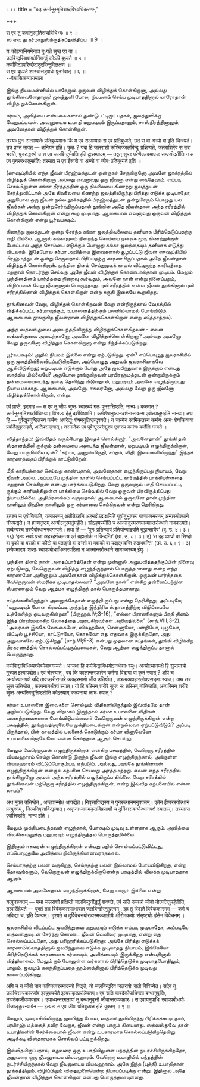 +++
title = "०३ कर्मानुस्मृतिशब्दविध्यधिकरणम्"

+++

स एव तु कर्मानुस्मृतिशब्दविधिभ्यः ॥ ९ ॥  
ஸ ஏவ து கர்மாநுஸ்ம்ருதிசப்தவிதிப்ய: ॥ 9 ॥

यः कोऽप्यनियमेनात्र बुध्यते सुप्त एव वा ॥  
उदबिन्दुरिवाशक्तेर्नियन्तुं कोऽपि बुध्यते ॥ ५ ॥  
कर्माविद्यापरिच्छेदादुदबिन्दुविलक्षणः ॥  
स एव बुध्यते शास्त्रात्तदुपाधेः पुनर्भवात् ॥ ६ ॥  
--वैयासिकन्यायमाला

இங்கு நியமமன்னியில் யாரேனும் ஒருவன் விழித்துக் கொள்கிறானா, அல்லது
தூங்கினவனேதானா? ஜலத்துளி போல, நியமனம் செய்ய முடியாததினால் யாரோதான்
விழித் துக்கொள்கிறான்.

கர்மம், அவித்யை என்பவைகளால் துண்டுபட்டிருப் பதால், ஜலத்துளிக்கு
வேறுபட்டவன். அவனுடைய உபாதி மறுபடியும் இருப்பதாலும், சாஸ்திரத்தினாலும்,
அவனேதான் விழித்துக் கொள்கிறான்.

तस्याः पुनः सत्सम्पत्तेः प्रतिबुध्यमानः किं य एव सत्सम्पन्नः स एव
प्रतिबुध्यते, उत स वा अन्यो वा इति चिन्त्यते। तत्र प्राप्तं तावत् —
अनियम इति। कुतः ? यदा हि जलराशौ कश्चिज्जलबिन्दुः प्रक्षिप्यते,
जलराशिरेव स तदा भवति, पुनरुद्धरणे च स एव जलबिन्दुर्भवति इति दुःसम्पादम्
— तद्वत् सुप्तः परेणैकत्वमापन्नः सम्प्रसीदतीति न स एव पुनरुत्थातुमर्हति;
तस्मात् स एव ईश्वरो वा अन्यो वा जीवः प्रतिबुध्यते इति ॥

(ஸுஷுப்தியில் எந்த ஜீவன் பிரஹ்மத்துடன் ஒன்றாகச் சேருகிறானோ அவனே
ஜாக்ரத்தில் விழித்துக் கொள்கிறானா அல்லது எவனாவது ஒரு ஜீவனா என்று
ஸந்தேஹம். எப்படி சொம்பிலுள்ள கங்கா தீர்த்தத்தின் ஒரு திவலையை கிணற்று
ஜலத்துடன் சேர்த்துவிட்டால் அதே திவலையை கிணற்று ஜலத்திலிருந்து பிரித்து
எடுக்க முடியாதோ, அதுபோல ஒரு ஜீவன் நல்ல தூக்கத்தில் பிரஹ்மத்துடன்
ஒன்றுசேரும் பொழுது பல ஜீவர்கள் அங்கு ஒன்றுசேர்ந்திருப்பதால் தூங்கின அதே
ஜீவன்தான் அந்த சரீரத்தில் விழித்துக் கொள்கிறான் என்று கூற முடியாது.
ஆகையால் எவனாவது ஒருவன் விழித்துக் கொள்கிறான் என்று பூர்வபக்ஷம்.

கிணற்று ஜலத்துடன் ஒன்று சேர்ந்த கங்கா ஜலத்திவலையை தனியாக
பிரித்தெடுப்பதற்கு வழி யில்லை. ஆனால் கங்காஜலம் நிறைந்த சொம்பை நன்றாக
மூடி கிணற்றுக்குள் போட்டால் அந்த சொம்பை எடுக்கும் பொழுது கங்கா
ஜலத்தையும் தனியாக எடுத்து விடலாம். இதேபோல கர்மா அவித்யை இவைகளால்
சூழப்பட்டு ஜீவன் ஸுஷுப்தியில் பிரஹ்மத்துடன் ஒன்று சேருவதால் பிரிப்பதற்கு
காரணமிருப்பதால் அதே ஜீவன்தான் விழித்துக் கொள்கிறான். முந்தின தினம்
செய்துமுடிக் காமல் விட்டிருந்த காரியத்தை மறுநாள் தொடர்ந்து செய்வது அதே
ஜீவன் விழித்துக் கொண்டால்தான் முடியும். மேலும் முந்தினதினம் பார்த்ததை
நிறைவு கூர்வதும், அவனே நான் என்று நினைப்பதும், விழிப்பவன் வேறு ஜீவனானால்
பொருந்தாது. புலி சரீரத்தில் உள்ள ஜீவன் தூங்கினால் புலி சரீரத்தில்தான்
விழித்துக் கொள்கிறான் என்ற சுருதி இதையே கூறுகிறது.

தூங்கினவன் வேறு, விழித்துக் கொள்கிறவன் வேறு என்றிருந்தால் வேதத்தில்
விதிக்கப்பட்ட கர்மாவுக்கும், உபாஸனத்திற்கும் பலனில்லாமல் போய்விடும்.
ஆகையால் தூங்குகிற ஜீவன்தான் விழித்துக்கொள்கிறான் என்று ஸித்தாந்தம்).

அந்த ஸத்வஸ்துவை அடைந்ததிலிருந்து விழித்துக்கொள்கிறவன் - எவன் ஸத்வஸ்துவை
அடைந்தானோ அவனே விழித்துக்கொள்கிறானா? அல்லது அவனோ வேறு ஒருவனோ விழித்துக்
கொள்கிறானா என்று சிந்திக்கப்படுகிறது.

பூர்வபக்ஷம்: அதில் நியமம் இல்லை என்று ஏற்படுகிறது. ஏன்? எப்பொழுது
ஜலராசியில் ஒரு ஜலத்திவிலைவிடப்படுகிறதோ, அப்பொழுது அதுவும் ஜலராசியாகவே
ஆகிவிடுகிறது; மறுபடியும் எடுக்கும் போது அதே ஜலபிந்துவாக இருக்கும் என்பது
ஸாத்திய மில்லையே? அதுபோல தூங்குகிறவன் பரபிரஹ்மத்துடன் ஒன்றாயிருக்கும்
தன்மையையடைந்து நன்கு தெளிந்து விடுவதால், மறுபடியும் அவனே எழுந்திருப்பது
நியாய மாகாது. ஆகையால், அவனோ, ஈசுவரனோ, அல்லது வேறு ஒரு ஜீவனோ
விழித்துக்கொள்கிறான், என்று.

एवं प्राप्ते, इदमाह — स एव तु जीवः सुप्तः स्वास्थ्यं गतः पुनरुत्तिष्ठति,
नान्यः। कस्मात् ? कर्मानुस्मृतिशब्दविधिभ्यः। विभज्य हेतुं
दर्शयिष्यामि। कर्मशेषानुष्ठानदर्शनात्तावत्स एवोत्थातुमर्हति नान्यः।
तथा हि — पूर्वेद्युरनुष्ठितस्य कर्मणः अपरेद्युः शेषमनुतिष्ठन्दृश्यते। न
चान्येन सामिकृतस्य कर्मणः अन्यः शेषक्रियायां प्रवर्तितुमुत्सहते,
अतिप्रसङ्गात्। तस्मादेक एव पूर्वेद्युरपरेद्युश्च एकस्य कर्मणः कर्तेति
गम्यते ।

ஸித்தாந்தம்: இவ்விதம் வரும்போது இதைச் சொல்கிறார். “அவனேதான்” தூங்கி தன்
ஸ்தானத்திலி ருக்கும் தன்மையை அடைந்த ஜீவன்தான், மறுபடியும்
எழுந்திருக்கிறான், வேறு யாருமில்லை ஏன்? "கர்மா, அனுஸ்மிருதி, சப்தம்,
விதி, இவைகளிலிருந்து” இந்தக் காரணத்தைப் பிரித்துக் காட்டுகிறேன்.

மீதி காரியத்தைச் செய்வது காண்பதால், அவனேதான் எழுந்திருப்பது நியாயம்,
வேறு ஜீவன் அல்ல. அப்படியே முந்தின நாளில் செய்யப்பட்ட கார்யத்தில்
பாக்கியுள்ளதை மறுநாள் செய்கிறான் என்பது பார்க்கப்படுகிறது. வேறு ஒருவனால்
பாதி செய்யப்பட்டி ருக்கும் காரியத்திலுள்ள பாக்கியை செய்வதில் வேறு ஒருவன்
பிரவிருத்திப்பது நியாயமில்லை. அதிபிரஸங்கம் வருவதால்; ஆகையால் ஒருவனே தான்
முந்தின நாளிலும் பிந்தின நாளிலும் ஒரு கர்மாவை செய்கிறவன் என்று
தெரிகிறது.

इतश्च स एवोत्तिष्ठति, यत्कारणम् अतीतेऽहनि अहमदोऽद्राक्षमिति
पूर्वानुभूतस्य पश्चात्स्मरणम् अन्यस्योत्थाने नोपपद्यते। न ह्यन्यदृष्टम्
अन्योऽनुस्मर्तुमर्हति। सोऽहमस्मीति च आत्मानुस्मरणमात्मान्तरोत्थाने
नावकल्पते। शब्देभ्यश्च तस्यैवोत्थानमवगम्यते। तथा हि — ‘पुनः
प्रतिन्यायं प्रतियोन्याद्रवति बुद्धान्तायैव’ (बृ. उ. ४। ३। १६) ‘इमाः
सर्वाः प्रजा अहरहर्गच्छन्त्य एतं ब्रह्मलोकं न विन्दन्ति’ (छा. उ. ८। ३।
२) ‘त इह व्याघ्रो वा सिꣳहो वा वृको वा वराहो वा कीटो वा पतङ्गो वा दꣳशो वा
मशको वा यद्यद्भवन्ति तदाभवन्ति’ (छा. उ. ६। ९। ३) इत्येवमादयः शब्दाः
स्वापप्रबोधाधिकारपठिता न आत्मान्तरोत्थाने सामञ्जस्यम् ईयुः ।

முந்தின தினம் நான் அதைப்பார்த்தேன் என்று முன்னால் அனுபவித்ததற்குப்பின்
நினைவு ஏற்படுவது, வேறொருவன் விழித்து எழுந்திருந்தால் பொருத்தமாகாது என்ற
எந்த காரணமோ அதினாலும் அவனேதான் விழித்துக்கொள்கிறான். ஒருவன் பார்த்ததை
வேறொருவன் ஸ்மரிக்க முடியாதல்லவா? “அவனே நான்” என்கிற தன்னைப்பற்றின
ஸ்மரணமும் வேறு ஆத்மா எழுந்திருந் தால் பொருத்தமாகாது.

சப்தங்களிலிருந்தும் அவனுக்கேதான் எழுந்தி ருப்பது என்று தெரிகிறது,
அப்படியே, "மறுபடியும் போன கிரமப்படி அந்தந்த இந்திரிய ஸ்தானத்திற்கு
விழிப்பையே உத்தேசித்து ஓடிவருகின்றன” (பிருஹத்.IV;3-16), “எல்லா
பிராணிகளும் பிரதி தினம் இந்த பிரஹ்மமாகிற லோகத்தை அடைகிறவர்கள்
அறிவதில்லை" (சாந்.VIII;3-2), "அவர்கள் இங்கே வேங்கையோ, ஸிம்ஹமோ, சென்னாயோ,
பன்றியோ, புழுவோ, விட்டில் பூச்சியோ, காட்டுஈயோ, கொசுவோ எது எதுவாக
இருக்கிறதோ, அது அதுவாகவே ஏற்படுகிறது” (சாந்.VI;9-3) என்பது முதலான
சப்தங்கள், தூங்கி விழிக்கிற பிரகரணத்தில் சொல்லப்பட்டிருப்பவைகள், வேறு
ஆத்மா எழுந்திருப்ப தானால் பொருந்தாது.

कर्मविद्याविधिभ्यश्चैवमेवावगम्यते। अन्यथा हि कर्मविद्याविधयोऽनर्थकाः
स्युः। अन्योत्थानपक्षे हि सुप्तमात्रो मुच्यत इत्यापद्येत। एवं
चेत्स्यात् , वद किं कालान्तरफलेन कर्मणा विद्यया वा कृतं स्यात् ? अपि च
अन्योत्थानपक्षे यदि तावच्छरीरान्तरे व्यवहरमाणो जीव उत्तिष्ठेत् ,
तत्रत्यव्यवहारलोपप्रसङ्गः स्यात्। अथ तत्र सुप्त उत्तिष्ठेत् ,
कल्पनानर्थक्यं स्यात्। यो हि यस्मिन् शरीरे सुप्तः सः तस्मिन्
नोत्तिष्ठति, अन्यस्मिन् शरीरे सुप्तः अन्यस्मिन्नुत्तिष्ठतीति कोऽस्याम्
कल्पनायां लाभः स्यात् ?

கர்மா உபாஸனை இவைகளை சொல்லும் விதிகளிலிருந்தும் இவ்விதமே தான்
அறியப்படுகிறது. வேறு விதமாய் இருந்தால் கர்மா உபாஸனை விதிகள் பலனற்றவைகளாக
போய்விடுமல்லவா? வேறொருவன் எழுந்திருக்கிறான் என்ற பக்ஷத்தில்,
தூங்குவதினாலேயே முக்தியடைகிறான் என்றல்லவா ஏற்பட்டுவிடும்? அப்படி
யிருந்தால், பின் காலத்தில் பலனைக் கொடுக்கும் கர்மா வினாலேயோ
உபாஸனையினாலேயோ என்ன செய்ததாக ஆகும் சொல்லு.

மேலும் வேறொருவன் எழுந்திருக்கிறான் என்கிற பக்ஷத்தில், வேறொரு சரீரத்தில்
வியவஹாரம் செய்து கொண்டு இருந்த ஜீவன் இங்கு எழுந்திருந்தால், அங்குள்ள
வியவஹாரம் விட்டுப்போகும்படி ஏற்படும். அல்லது, அங்கே தூங்கினவன்
எழுந்திருக்கிறான் என்றால் கற்பனை செய்வது அர்த்தமற்றது. எவன் எந்த
சரீரத்தில் தூங்கினானோ அவன் அந்த சரீரத்தில் எழுந்திருப்ப தில்லை. வேறு
சரீரத்தில் தூங்கினவன் மற்றொரு சரீரத்தில் எழுந்திருக்கிறான், என்ற இவ்வித
கற்பனையில் என்ன லாபம்?

अथ मुक्त उत्तिष्ठेत् , अन्तवान्मोक्ष आपद्येत। निवृत्ताविद्यस्य च
पुनरुत्थानमनुपपन्नम्। एतेन ईश्वरस्योत्थानं प्रत्युक्तम् ,
नित्यनिवृत्ताविद्यत्वात्। अकृताभ्यागमकृतविप्रणाशौ च
दुर्निवारावन्योत्थानपक्षे स्याताम्। तस्मात्स एवोत्तिष्ठति, नान्य इति ।

மேலும் முக்தியடைந்தவன் எழுந்தால், மோக்ஷம் முடிவு உள்ளதாக ஆகும். அவித்யை
விலகினவனுக்கு மறுபடியும் எழுந்திருத்தல் பொருத்தமில்லை.

இதினால் ஈசுவரன் எழுந்திருக்கிறான் என்பது பதில் சொல்லப்பட்டுவிட்டது,
எப்பொழுதுமே அவித்யை நிவிருத்தியானவராதலால்.

செய்யாததற்கு பலன் வருகிறது, செய்ததற்கு பலன் இல்லாமல் போய்விடுகிறது, என்ற
தோஷங்களும், வேறொருவன் எழுந்திருக்கிறானென்ற பக்ஷத்தில் விலக்க முடியாததாக
ஆகும்.

ஆகையால் அவனேதான் எழுந்திருக்கிறான், வேறு யாரும் இல்லை என்று

यत्पुनरुक्तम् — यथा जलराशौ प्रक्षिप्तो जलबिन्दुर्नोद्धर्तुं शक्यते, एवं
सति सम्पन्नो जीवो नोत्पतितुमर्हतीति, तत्परिह्रियते — युक्तं तत्र
विवेककारणाभावात् जलबिन्दोरनुद्धरणम् , इह तु विद्यते विवेककारणम् — कर्म च
अविद्या च, इति वैषम्यम्। दृश्यते च दुर्विवेचनयोरप्यस्मज्जातीयैः
क्षीरोदकयोः संसृष्टयोः हंसेन विवेचनम् ।

ஜலராசியில் விடப்பட்ட ஜலபிந்துவை மறுபடியும் எடுக்க எப்படி முடியாதோ,
அப்படியே ஸத்வஸ்துவுடன் சேர்ந்து கொண்ட ஜீவன் வெளிவர முடியாது, என்று எது
சொல்லப்பட்டதோ, அது பரிஹரிக்கப்படுகிறது; அங்கே பிரித்து எடுக்கக்
காரணமில்லாததினால் ஜலபிந்துவை எடுக்க முடியாதது நியாயம், இங்கேயோ
பிரித்தெடுக்கக் காரணமாக கர்மாவும், அவித்யையும் இருக்கிறது என்பதினால்
வித்தியாஸம். மேலும் நம் போலுள்ள வர்களால் பிரித்தெடுக்க முடியாதபோதிலும்,
பாலும், ஜலமும் கலந்திருப்பதை ஹம்ஸத்தினால் பிரித்தெடுக்க முடிவது
காணப்படுகிறது.

अपि च न जीवो नाम कश्चित्परस्मादन्यो विद्यते, यो जलबिन्दुरिव जलराशेः सतो
विविच्येत। सदेव तु उपाधिसम्पर्काज्जीव इत्युपचर्यते
इत्यसकृत्प्रपञ्चितम्। एवं सति यावदेकोपाधिगता बन्धानुवृत्तिः,
तावदेकजीवव्यवहारः। उपाध्यन्तरगतायां तु बन्धानुवृत्तौ जीवान्तरव्यवहारः।
स एवायमुपाधिः स्वापप्रबोधयोः बीजाङ्कुरन्यायेन — इत्यतः स एव जीवः
प्रतिबुध्यत इति युक्तम् ॥ ९ ॥

மேலும், ஜலராசியிலிருந்து ஜலபிந்து போல, ஸத்வஸ்துவிலிருந்து
பிரிக்கக்கூடியதாய், பரபிரஹ் மத்தைத் தவிர வேறாக, ஜீவன் என்று யாரும்
கிடையாது. ஸத்வஸ்துவே தான் உபாதிகளின் சேர்க்கையால் ஜீவன் என்று உபசாரமாக
சொல்லப்படுகிறதென்று அடிக்கடி விஸ்தாரமாக சொல்லப் பட்டிருக்கிறது.

இவ்விதமிருப்பதால், எதுவரை ஒரு உபாதியிலுள்ள பந்தத்தின்
துடர்ச்சியிருக்கிறதோ, அதுவரை ஒரு ஜீவனுடைய வியவஹாரம். வேறொரு உபாதியில்
பந்தத்தின் துடர்ச்சியிருந்தால் வேறு ஜீவனுடைய வியவஹாரம். அதே இந்த
(புத்தி) உபாதிதான் தூக்கத்திலும், விழிப்பிலும் விதைமுளையென்ற
நியாயப்படிக்கு என்று. இதினால் அதே ஜீவன்தான் விழித்துக் கொள்கிறான் என்பது
பொருத்தமாயுள்ளது.
